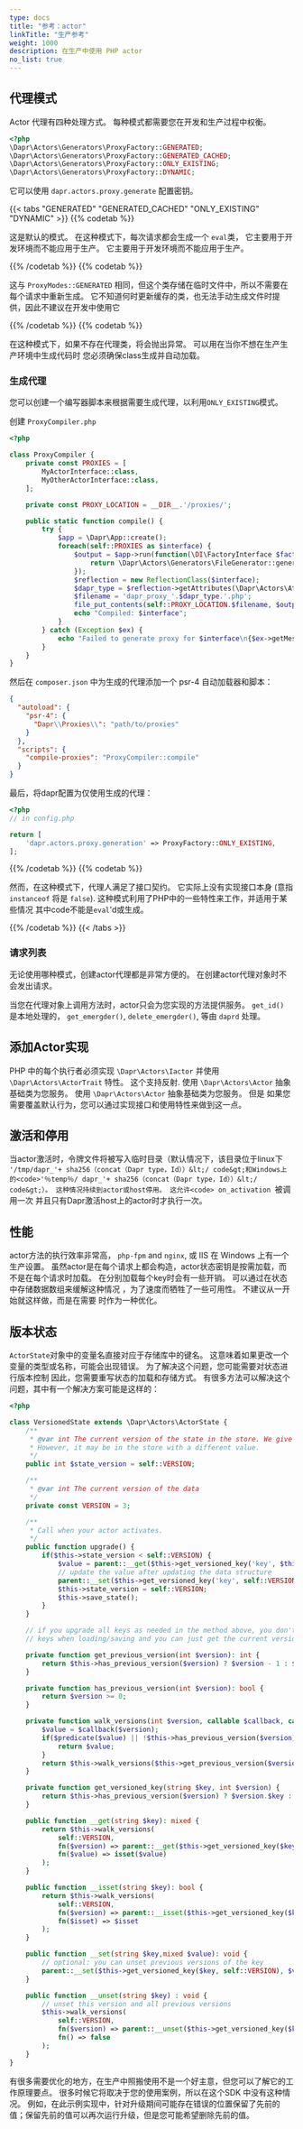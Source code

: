 ```yaml
---
type: docs
title: "参考：actor"
linkTitle: "生产参考"
weight: 1000
description: 在生产中使用 PHP actor
no_list: true
---
```


## 代理模式

Actor 代理有四种处理方式。 每种模式都需要您在开发和生产过程中权衡。

```php
<?php
\Dapr\Actors\Generators\ProxyFactory::GENERATED;
\Dapr\Actors\Generators\ProxyFactory::GENERATED_CACHED;
\Dapr\Actors\Generators\ProxyFactory::ONLY_EXISTING;
\Dapr\Actors\Generators\ProxyFactory::DYNAMIC;
```

它可以使用 `dapr.actors.proxy.generate` 配置密钥。

{{< tabs "GENERATED" "GENERATED_CACHED" "ONLY_EXISTING" "DYNAMIC" >}}
{{% codetab %}}

这是默认的模式。 在这种模式下，每次请求都会生成一个 `eval`类， 它主要用于开发环境而不能应用于生产。 它主要用于开发环境而不能应用于生产。

{{% /codetab %}}
{{% codetab %}}

这与 `ProxyModes::GENERATED` 相同，但这个类存储在临时文件中，所以不需要在每个请求中重新生成。 它不知道何时更新缓存的类，也无法手动生成文件时提供，因此不建议在开发中使用它

{{% /codetab %}}
{{% codetab %}}

在这种模式下，如果不存在代理类，将会抛出异常。 可以用在当你不想在生产生产环境中生成代码时 您必须确保class生成并自动加载。

### 生成代理

您可以创建一个编写器脚本来根据需要生成代理，以利用`ONLY_EXISTING`模式。

创建 `ProxyCompiler.php`

```php
<?php

class ProxyCompiler {
    private const PROXIES = [
        MyActorInterface::class,
        MyOtherActorInterface::class,
    ];

    private const PROXY_LOCATION = __DIR__.'/proxies/';

    public static function compile() {
        try {
            $app = \Dapr\App::create();
            foreach(self::PROXIES as $interface) {
                $output = $app->run(function(\DI\FactoryInterface $factory) use ($interface) {
                    return \Dapr\Actors\Generators\FileGenerator::generate($interface, $factory);
                });
                $reflection = new ReflectionClass($interface);
                $dapr_type = $reflection->getAttributes(\Dapr\Actors\Attributes\DaprType::class)[0]->newInstance()->type;
                $filename = 'dapr_proxy_'.$dapr_type.'.php';
                file_put_contents(self::PROXY_LOCATION.$filename, $output);
                echo "Compiled: $interface";
            }
        } catch (Exception $ex) {
            echo "Failed to generate proxy for $interface\n{$ex->getMessage()} on line {$ex->getLine()} in {$ex->getFile()}\n";
        }
    }
}
```

然后在 `composer.json` 中为生成的代理添加一个 psr-4 自动加载器和脚本：

```json
{
  "autoload": {
    "psr-4": {
      "Dapr\\Proxies\\": "path/to/proxies"
    }
  },
  "scripts": {
    "compile-proxies": "ProxyCompiler::compile"
  }
}
```

最后，将dapr配置为仅使用生成的代理：

```php
<?php
// in config.php

return [
    'dapr.actors.proxy.generation' => ProxyFactory::ONLY_EXISTING,
];
```

{{% /codetab %}}
{{% codetab %}}

然而，在这种模式下，代理人满足了接口契约。 它实际上没有实现接口本身 (意指 `instanceof` 将是 `false`). 这种模式利用了PHP中的一些特性来工作，并适用于某些情况 其中code不能是`eval`'d或生成。

{{% /codetab %}}
{{< /tabs >}}

### 请求列表

无论使用哪种模式，创建actor代理都是非常方便的。 在创建actor代理对象时不会发出请求。

当您在代理对象上调用方法时，actor只会为您实现的方法提供服务。 `get_id()` 是本地处理的， `get_emergder()`, `delete_emergder()`, 等由 `daprd` 处理。

## 添加Actor实现

PHP 中的每个执行者必须实现 `\Dapr\Actors\Iactor` 并使用 `\Dapr\Actors\ActorTrait` 特性。 这个支持反射. 使用 `\Dapr\Actors\Actor` 抽象基础类为您服务。 使用 `\Dapr\Actors\Actor` 抽象基础类为您服务。 但是 如果您需要覆盖默认行为，您可以通过实现接口和使用特性来做到这一点。

## 激活和停用

当actor激活时，令牌文件将被写入临时目录（默认情况下，该目录位于linux下 `'/tmp/dapr_'+ sha256（concat（Dapr type，Id））&lt;/ code&gt;和Windows上的<code>'％temp％/ dapr_'+ sha256（concat（Dapr type，Id））&lt;/ code&gt;）。
这种情况持续到actor或host停用。 这允许<code> on_activation `被调用一次 并且只有Dapr激活host上的actor时才执行一次。

## 性能

actor方法的执行效率非常高， `php-fpm` and `nginx`, 或 IIS 在 Windows 上有一个生产设置。 虽然actor是在每个请求上都会构造，actor状态密钥是按需加载，而不是在每个请求时加载。 在分别加载每个key时会有一些开销。 可以通过在状态中存储数据数组来缓解这种情况 ，为了速度而牺牲了一些可用性。 不建议从一开始就这样做，而是在需要 时作为一种优化。

## 版本状态

`ActorState`对象中的变量名直接对应于存储库中的键名。 这意味着如果更改一个变量的类型或名称，可能会出现错误。 为了解决这个问题，您可能需要对状态进行版本控制 因此，您需要重写状态的加载和存储方式。 有很多方法可以解决这个问题，其中有一个解决方案可能是这样的：

```php
<?php

class VersionedState extends \Dapr\Actors\ActorState {
    /**
     * @var int The current version of the state in the store. We give a default value of the current version. 
     * However, it may be in the store with a different value. 
     */
    public int $state_version = self::VERSION;

    /**
     * @var int The current version of the data
     */
    private const VERSION = 3;

    /**
     * Call when your actor activates.
     */
    public function upgrade() {
        if($this->state_version < self::VERSION) {
            $value = parent::__get($this->get_versioned_key('key', $this->state_version));
            // update the value after updating the data structure
            parent::__set($this->get_versioned_key('key', self::VERSION), $value);
            $this->state_version = self::VERSION;
            $this->save_state();
        }
    }

    // if you upgrade all keys as needed in the method above, you don't need to walk the previous
    // keys when loading/saving and you can just get the current version of the key.

    private function get_previous_version(int $version): int {
        return $this->has_previous_version($version) ? $version - 1 : $version;
    }

    private function has_previous_version(int $version): bool {
        return $version >= 0;
    }

    private function walk_versions(int $version, callable $callback, callable $predicate): mixed {
        $value = $callback($version);
        if($predicate($value) || !$this->has_previous_version($version)) {
            return $value;
        }
        return $this->walk_versions($this->get_previous_version($version), $callback, $predicate);
    }

    private function get_versioned_key(string $key, int $version) {
        return $this->has_previous_version($version) ? $version.$key : $key;
    }

    public function __get(string $key): mixed {
        return $this->walk_versions(
            self::VERSION, 
            fn($version) => parent::__get($this->get_versioned_key($key, $version)),
            fn($value) => isset($value)
        );
    }

    public function __isset(string $key): bool {
        return $this->walk_versions(
            self::VERSION,
            fn($version) => parent::__isset($this->get_versioned_key($key, $version)),
            fn($isset) => $isset
        );
    }

    public function __set(string $key,mixed $value): void {
        // optional: you can unset previous versions of the key
        parent::__set($this->get_versioned_key($key, self::VERSION), $value);
    }

    public function __unset(string $key) : void {
        // unset this version and all previous versions
        $this->walk_versions(
            self::VERSION, 
            fn($version) => parent::__unset($this->get_versioned_key($key, $version)), 
            fn() => false
        );
    }
}
```

有很多需要优化的地方，在生产中照搬使用不是一个好主意，但您可以了解它的工作原理要点。 很多时候它将取决于您的使用案例，所以在这个SDK 中没有这种情况。 例如，在此示例实现中，针对升级期间可能存在错误的位置保留了先前的值；保留先前的值可以再次运行升级，但是您可能希望删除先前的值。 
